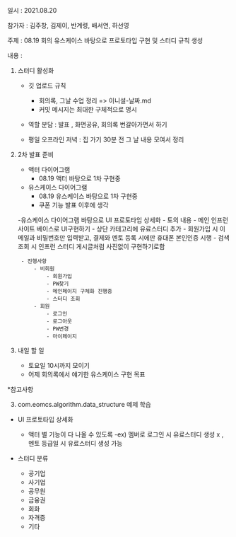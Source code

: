 일시 : 2021.08.20

참가자 : 김주창, 김제이, 반계령, 배서연, 하선영

주제 : 08.19 회의 유스케이스 바탕으로 프로토타입 구현 및 스터디 규칙 생성

내용 :
1. 스터디 활성화
	- 깃 업로드 규칙
		- 회의록, 그날 수업 정리 => 이니셜-날짜.md
		- 커밋 메시지는 최대한 구체적으로 명시

	- 역할 분담 :  발표 , 화면공유, 회의록 번갈아가면서 하기
	- 평일 오프라인 저녁 : 집 가기 30분 전 그 날 내용 모여서 정리

2. 2차 발표 준비
	- 액터 다이어그램 
		- 08.19 액터 바탕으로 1차 구현중
	- 유스케이스 다이어그램 
		- 08.19 유스케이스 바탕으로 1차 구현중
		- 쿠폰 기능 발표 이후에 생각
		
	-유스케이스 다이어그램 바탕으로 UI 프로토타입 상세화
		- 토의 내용
			- 메인 인프런 사이트 베이스로 UI구현하기 
			- 상단 카테고리에 유료스터디 추가
			- 회원가입 시 이메일과 비밀번호만 입력받고, 결제와 멘토 등록 시에만 휴대폰 본인인증 시행
			- 검색 조회 시 인프런 스터디 게시글처럼 사진없이 구현하기로함

		- 진행사항
			- 비회원 
				- 회원가입
				- PW찾기
				- 메인페이지 구체화 진행중
				- 스터디 조회
			- 회원
				- 로그인
				- 로그아웃
				- PW변경
				- 마이페이지

3. 내일 할 일
	- 토요일 10시까지 모이기
	- 어제 회의록에서 얘기한 유스케이스 구현 목표
	
*참고사항

3. com.eomcs.algorithm.data_structure 예제 학습

* UI 프로토타입 상세화
	- 액터 별 기능이 다 나올 수 있도록 
		-ex) 멤버로 로그인 시 유료스터디 생성 x , 멘토 등급일 시 유료스터디 생성 가능

* 스터디 분류
	- 공기업
	- 사기업
	- 공무원
	- 금융권
	- 회화
	- 자격증
	- 기타